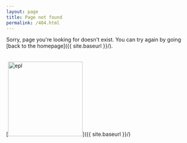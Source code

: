```yaml
---
layout: page
title: Page not found
permalink: /404.html
---
```


Sorry, page you're looking for doesn't exist. You can try again by going [back to the homepage]({{ site.baseurl }}/).

[<img src="{{ site.baseurl }}/images/epl-wide.png" alt="epl" style="height: 200px;padding: 20px 0 20px 0;"/>]({{ site.baseurl }}/)
